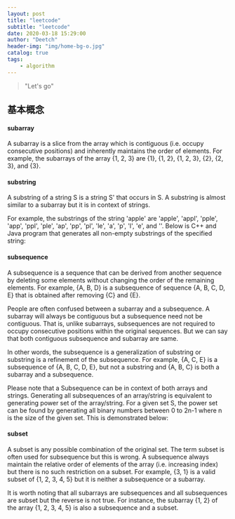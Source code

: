 ```yaml
---
layout: post
title: "leetcode"
subtitle: "leetcode"
date: 2020-03-18 15:29:00
author: "Deetch"
header-img: "img/home-bg-o.jpg"
catalog: true
tags:
    - algorithm
---
```


> "Let's go"


## 基本概念

#### subarray
A subarray is a slice from the array which is contiguous (i.e. occupy consecutive positions) and inherently maintains the order of elements. For example, the subarrays of the array {1, 2, 3} are {1}, {1, 2}, {1, 2, 3}, {2}, {2, 3}, and {3}.

#### substring
A substring of a string S is a string S' that occurs in S. A substring is almost similar to a subarray but it is in context of strings.

For example, the substrings of the string 'apple' are 'apple', 'appl', 'pple', 'app', 'ppl', 'ple', 'ap', 'pp', 'pl', 'le', 'a', 'p', 'l', 'e', and ''. Below is C++ and Java program that generates all non-empty substrings of the specified string:

#### subsequence
A subsequence is a sequence that can be derived from another sequence by deleting some elements without changing the order of the remaining elements. For example, {A, B, D} is a subsequence of sequence {A, B, C, D, E} that is obtained after removing {C} and {E}.

People are often confused between a subarray and a subsequence. A subarray will always be contiguous but a subsequence need not be contiguous. That is, unlike subarrays, subsequences are not required to occupy consecutive positions within the original sequences. But we can say that both contiguous subsequence and subarray are same.

In other words, the subsequence is a generalization of substring or substring is a refinement of the subsequence. For example, {A, C, E} is a subsequence of {A, B, C, D, E}, but not a substring and {A, B, C} is both a subarray and a subsequence.

Please note that a Subsequence can be in context of both arrays and strings. Generating all subsequences of an array/string is equivalent to generating power set of the array/string. For a given set S, the power set can be found by generating all binary numbers between 0 to 2n-1 where n is the size of the given set. This is demonstrated below:


#### subset
A subset is any possible combination of the original set. The term subset is often used for subsequence but this is wrong. A subsequence always maintain the relative order of elements of the array (i.e. increasing index) but there is no such restriction on a subset. For example, {3, 1} is a valid subset of {1, 2, 3, 4, 5} but it is neither a subsequence or a subarray.

 
It is worth noting that all subarrays are subsequences and all subsequences are subset but the reverse is not true. For instance, the subarray {1, 2} of the array {1, 2, 3, 4, 5} is also a subsequence and a subset.
